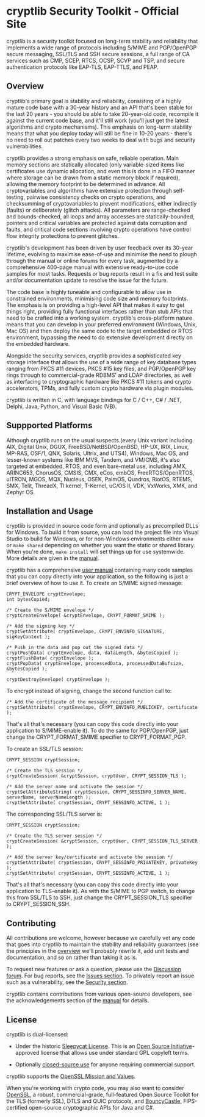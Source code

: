 # cryptlib Security Toolkit - Official Site

cryptlib is a security toolkit focused on long-term stability and reliability
that implements a wide range of protocols including S/MIME and PGP/OpenPGP
secure messaging, SSL/TLS and SSH secure sessions, a full range of CA services
such as CMP, SCEP, RTCS, OCSP, SCVP and TSP, and secure authentication
protocols like EAP-TLS, EAP-TTLS, and PEAP.

## Overview

cryptlib's primary goal is stability and reliability, consisting of a highly
mature code base with a 30-year history and an API that's been stable for the
last 20 years - you should be able to take 20-year-old code, recompile it
against the current code base, and it'll still work (you'll just get the
latest algorithms and crypto mechanisms).  This emphasis on long-term
stability means that what you deploy today will still be fine in 10-20 years -
there's no need to roll out patches every two weeks to deal with bugs and
security vulnerabilities.

cryptlib provides a strong emphasis on safe, reliable operation.  Main memory
sections are statically allocated (only variable-sized items like certificates
use dynamic allocation, and even this is done in a FIFO manner where storage
can be drawn from a static memory block if required), allowing the memory
footprint to be determined in advance.  All cryptovariables and algorithms
have extensive protection through self-testing, pairwise consistency checks on
crypto operations, and checksumming of cryptovariables to prevent
modifications, either indirectly (faults) or deliberately (glitch attacks).
All parameters are range-checked and bounds-checked, all loops and array
accesses are statically-bounded, pointers and critical variables are protected
against data corruption and faults, and critical code sections involving
crypto operations have control flow integrity protections to prevent glitches.

cryptlib's development has been driven by user feedback over its 30-year
lifetime, evolving to maximise ease-of-use and minimise the need to plough
through the manual or online forums for every task, augmented by a
comprehensive 400-page manual with extensive ready-to-use code samples for
most tasks.  Requests or bug reports result in a fix and test suite and/or
documentation update to resolve the issue for the future.

The code base is highly tuneable and configurable to allow use in constrained
environments, minimising code size and memory footprints.  The emphasis is on
providing a high-level API that makes it easy to get things right, providing
fully functional interfaces rather than stub APIs that need to be crafted into
a working system.  cryptlib's cross-platform nature means that you can develop
in your preferred environment (Windows, Unix, Mac OS) and then deploy the same
code to the target embedded or RTOS environment, bypassing the need to do
extensive development directly on the embedded hardware.

Alongside the security services, cryptlib provides a sophisticated key storage
interface that allows the use of a wide range of key database types ranging
from PKCS #11 devices, PKCS #15 key files, and PGP/OpenPGP key rings through
to commercial-grade RDBMS' and LDAP directories, as well as interfacing to
cryptographic hardware like PKCS #11 tokens and crypto accelerators, TPMs, and
fully custom crypto hardware via plugin modules.

cryptlib is written in C, with language bindings for C / C++, C# / .NET,
Delphi, Java, Python, and Visual Basic (VB).

## Suppported Platforms

Although cryptlib runs on the usual suspects (every Unix variant including
AIX, Digital Unix, DGUX, FreeBSD/NetBSD/OpenBSD, HP-UX, IRIX, Linux, MP-RAS,
OSF/1, QNX, Solaris, Ultrix, and UTS4), Windows, Mac OS, and lesser-known
systems like IBM MVS, Tandem, and VM/CMS, it's also targeted at embedded,
RTOS, and even bare-metal use, including AMX, ARINC653, ChorusOS, CMSIS, CMX,
eCos, embOS, FreeRTOS/OpenRTOS, uITRON, MGOS, MQX, Nucleus, OSEK, PalmOS,
Quadros, RiotOS, RTEMS, SMX, Telit, ThreadX, TI kernel, T-Kernel, uC/OS II,
VDK, VxWorks, XMK, and Zephyr OS.

## Installation and Usage

cryptlib is provided in source code form and optionally as precompiled DLLs
for Windows.  To build it from source, you can load the project file into
Visual Studio to build for Windows, or for non-Windows environments either
`make` or `make shared` depending on whether you want the static or shared
library.  When you're done, `make install` will set things up for use
systemwide.  More details are given in the
[manual](https://github.com/cryptlib/cryptlib/blob/main/manual.pdf).

cryptlib has a comprehensive [user
manual](https://github.com/cryptlib/cryptlib/blob/main/manual.pdf) containing
many code samples that you can copy directly into your application, so the
following is just a brief overview of how to use it.  To create an S/MIME
signed message:

  ```
  CRYPT_ENVELOPE cryptEnvelope;
  int bytesCopied;

  /* Create the S/MIME envelope */
  cryptCreateEnvelope( &cryptEnvelope, CRYPT_FORMAT_SMIME );

  /* Add the signing key */
  cryptSetAttribute( cryptEnvelope, CRYPT_ENVINFO_SIGNATURE, sigKeyContext );

  /* Push in the data and pop out the signed data */
  cryptPushData( cryptEnvelope, data, dataLength, &bytesCopied );
  cryptFlushData( cryptEnvelope );
  cryptPopData( cryptEnvelope, processedData, processedDataBufsize, &bytesCopied );

  cryptDestroyEnvelope( cryptEnvelope );
  ```

To encrypt instead of signing, change the second function call to:

  ```
  /* Add the certificate of the message recipient */
  cryptSetAttribute( cryptEnvelope, CRYPT_ENVINFO_PUBLICKEY, certificate );
  ```

That's all that's necessary (you can copy this code directly into your
application to S/MIME-enable it).  To do the same for PGP/OpenPGP, just change
the CRYPT_FORMAT_SMIME specifier to CRYPT_FORMAT_PGP.

To create an SSL/TLS session:

  ```
  CRYPT_SESSION cryptSession;

  /* Create the TLS session */
  cryptCreateSession( &cryptSession, cryptUser, CRYPT_SESSION_TLS );

  /* Add the server name and activate the session */
  cryptSetAttributeString( cryptSession, CRYPT_SESSINFO_SERVER_NAME, serverName, serverNameLength );
  cryptSetAttribute( cryptSession, CRYPT_SESSINFO_ACTIVE, 1 );
  ```

The corresponding SSL/TLS server is:

  ```
  CRYPT_SESSION cryptSession;

  /* Create the TLS server session */
  cryptCreateSession( &cryptSession, cryptUser, CRYPT_SESSION_TLS_SERVER );

  /* Add the server key/certificate and activate the session */
  cryptSetAttribute( cryptSession, CRYPT_SESSINFO_PRIVATEKEY, privateKey );
  cryptSetAttribute( cryptSession, CRYPT_SESSINFO_ACTIVE, 1 );
  ```

That's all that's necessary (you can copy this code directly into your
application to TLS-enable it).  As with the S/MIME to PGP switch, to change
this from SSL/TLS to SSH, just change the CRYPT_SESSION_TLS specifier to
CRYPT_SESSION_SSH.

## Contributing

All contributions are welcome, however because we carefully vet any code that
goes into cryptlib to maintain the stability and reliability guarantees (see
the principles in the [overview](#overview) we'll probably rewrite it, add
unit tests and documentation, and so on rather than taking it as is.

To request new features or ask a question, please use the [Discussion
forum](https://github.com/cryptlib/cryptlib/discussions).  For bug reports,
see the [Issues section](https://github.com/cryptlib/cryptlib/issues).  To
privately report an issue such as a vulnerability, see the [Security
section](https://github.com/cryptlib/cryptlib/security).

cryptlib contains contributions from various open-source developers, see the
acknowledgements section of the
[manual](https://github.com/cryptlib/cryptlib/blob/main/manual.pdf) for
details.

## License

cryptlib is dual-licensed:

* Under the historic
[Sleepycat License](https://opensource.org/license/sleepycat-php).  This is an
[Open Source Initiative](https://opensource.org)-approved license that allows
use under standard GPL copyleft terms.

* Optionally [closed-source use](https://www.cryptlib.com) for anyone
requiring commercial support.

cryptlib supports the
[OpenSSL Mission and Values](https://openssl-mission.org/).  

When you're
working with crypto code, you may also want to consider
[OpenSSL](https://github.com/openssl/openssl), a robust, commercial-grade,
full-featured Open Source Toolkit for the TLS (formerly SSL), DTLS and QUIC
protocols, and [BouncyCastle](https://www.bouncycastle.org/), FIPS-certified
open-source cryptographic APIs for Java and C#.
